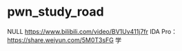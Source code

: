 # pwn_study_road
NULL
https://www.bilibili.com/video/BV1Uv411j7fr
IDA Pro：https://share.weiyun.com/5M0T3sFG
学
